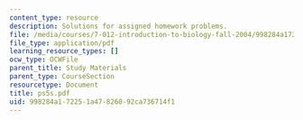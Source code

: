 ```yaml
---
content_type: resource
description: Solutions for assigned homework problems.
file: /media/courses/7-012-introduction-to-biology-fall-2004/998284a172251a47826092ca736714f1_ps5s.pdf
file_type: application/pdf
learning_resource_types: []
ocw_type: OCWFile
parent_title: Study Materials
parent_type: CourseSection
resourcetype: Document
title: ps5s.pdf
uid: 998284a1-7225-1a47-8260-92ca736714f1
---
```

